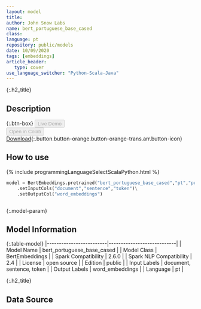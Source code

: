 ```yaml
---
layout: model
title: 
author: John Snow Labs
name: bert_portuguese_base_cased
class: 
language: pt
repository: public/models
date: 10/09/2020
tags: [embeddings]
article_header:
   type: cover
use_language_switcher: "Python-Scala-Java"
---
```


{:.h2_title}
## Description 




{:.btn-box}
<button class="button button-orange" disabled>Live Demo</button><br/><button class="button button-orange" disabled>Open in Colab</button><br/>[Download](https://s3.amazonaws.com/auxdata.johnsnowlabs.com/public/models/bert_portuguese_base_cased_pt_2.6.0_2.4_1599740263165.zip){:.button.button-orange.button-orange-trans.arr.button-icon}<br/>

## How to use 
<div class="tabs-box" markdown="1">

{% include programmingLanguageSelectScalaPython.html %}

```python
model = BertEmbeddings.pretrained("bert_portuguese_base_cased","pt","public/models")\
	.setInputCols("document","sentence","token")\
	.setOutputCol("word_embeddings")
```

```scala

```
</div>



{:.model-param}
## Model Information

{:.table-model}
|-------------------------|----------------------------|
| Model Name              | bert_portuguese_base_cased |
| Model Class             | BertEmbeddings             |
| Spark Compatibility     | 2.6.0                      |
| Spark NLP Compatibility | 2.4                        |
| License                 | open source                |
| Edition                 | public                     |
| Input Labels            | document, sentence, token  |
| Output Labels           | word_embeddings            |
| Language                | pt                         |




{:.h2_title}
## Data Source


